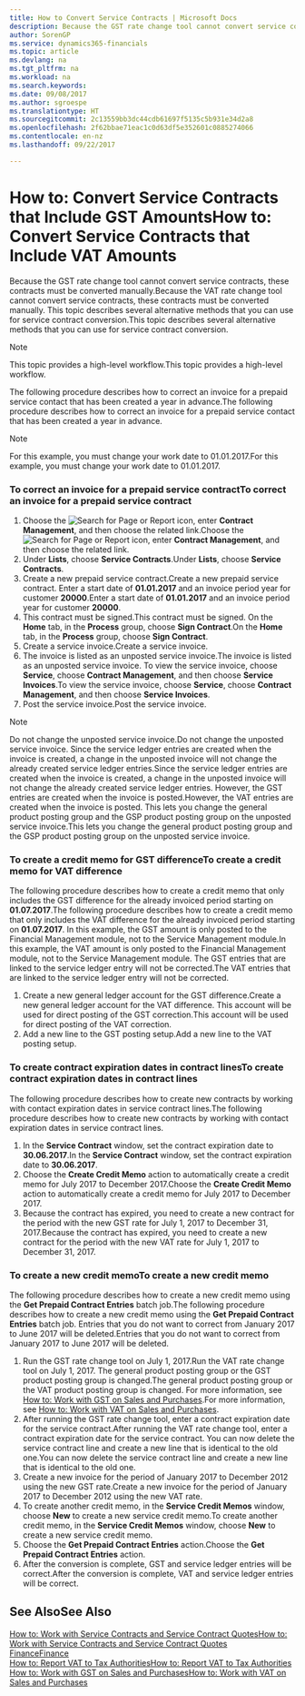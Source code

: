 ```yaml
---
title: How to Convert Service Contracts | Microsoft Docs
description: Because the GST rate change tool cannot convert service contracts, these contracts must be converted manually. This topic describes several alternative methods that you can use for service contract conversion.
author: SorenGP
ms.service: dynamics365-financials
ms.topic: article
ms.devlang: na
ms.tgt_pltfrm: na
ms.workload: na
ms.search.keywords: 
ms.date: 09/08/2017
ms.author: sgroespe
ms.translationtype: HT
ms.sourcegitcommit: 2c13559bb3dc44cdb61697f5135c5b931e34d2a8
ms.openlocfilehash: 2f62bbae71eac1c0d63df5e352601c0885274066
ms.contentlocale: en-nz
ms.lasthandoff: 09/22/2017

---
```

# <a name="how-to-convert-service-contracts-that-include-vat-amounts"></a><span data-ttu-id="d1647-104">How to: Convert Service Contracts that Include GST Amounts</span><span class="sxs-lookup"><span data-stu-id="d1647-104">How to: Convert Service Contracts that Include VAT Amounts</span></span>
<span data-ttu-id="d1647-105">Because the GST rate change tool cannot convert service contracts, these contracts must be converted manually.</span><span class="sxs-lookup"><span data-stu-id="d1647-105">Because the VAT rate change tool cannot convert service contracts, these contracts must be converted manually.</span></span> <span data-ttu-id="d1647-106">This topic describes several alternative methods that you can use for service contract conversion.</span><span class="sxs-lookup"><span data-stu-id="d1647-106">This topic describes several alternative methods that you can use for service contract conversion.</span></span>  

> [!NOTE]  
>  <span data-ttu-id="d1647-107">This topic provides a high-level workflow.</span><span class="sxs-lookup"><span data-stu-id="d1647-107">This topic provides a high-level workflow.</span></span>  

 <span data-ttu-id="d1647-108">The following procedure describes how to correct an invoice for a prepaid service contact that has been created a year in advance.</span><span class="sxs-lookup"><span data-stu-id="d1647-108">The following procedure describes how to correct an invoice for a prepaid service contact that has been created a year in advance.</span></span>  

> [!NOTE]  
>  <span data-ttu-id="d1647-109">For this example, you must change your work date to 01.01.2017.</span><span class="sxs-lookup"><span data-stu-id="d1647-109">For this example, you must change your work date to 01.01.2017.</span></span>  

### <a name="to-correct-an-invoice-for-a-prepaid-service-contract"></a><span data-ttu-id="d1647-110">To correct an invoice for a prepaid service contract</span><span class="sxs-lookup"><span data-stu-id="d1647-110">To correct an invoice for a prepaid service contract</span></span>  
1. <span data-ttu-id="d1647-111">Choose the ![Search for Page or Report](media/ui-search/search_small.png "Search for Page or Report icon") icon, enter **Contract Management**, and then choose the related link.</span><span class="sxs-lookup"><span data-stu-id="d1647-111">Choose the ![Search for Page or Report](media/ui-search/search_small.png "Search for Page or Report icon") icon, enter **Contract Management**, and then choose the related link.</span></span>  
2. <span data-ttu-id="d1647-112">Under **Lists**, choose **Service Contracts**.</span><span class="sxs-lookup"><span data-stu-id="d1647-112">Under **Lists**, choose **Service Contracts**.</span></span>  
3. <span data-ttu-id="d1647-113">Create a new prepaid service contract.</span><span class="sxs-lookup"><span data-stu-id="d1647-113">Create a new prepaid service contract.</span></span> <span data-ttu-id="d1647-114">Enter a start date of **01.01.2017** and an invoice period year for customer **20000**.</span><span class="sxs-lookup"><span data-stu-id="d1647-114">Enter a start date of **01.01.2017** and an invoice period year for customer **20000**.</span></span>  
4. <span data-ttu-id="d1647-115">This contract must be signed.</span><span class="sxs-lookup"><span data-stu-id="d1647-115">This contract must be signed.</span></span> <span data-ttu-id="d1647-116">On the **Home** tab, in the **Process** group, choose **Sign Contract**.</span><span class="sxs-lookup"><span data-stu-id="d1647-116">On the **Home** tab, in the **Process** group, choose **Sign Contract**.</span></span>  
5. <span data-ttu-id="d1647-117">Create a service invoice.</span><span class="sxs-lookup"><span data-stu-id="d1647-117">Create a service invoice.</span></span>
6. <span data-ttu-id="d1647-118">The invoice is listed as an unposted service invoice.</span><span class="sxs-lookup"><span data-stu-id="d1647-118">The invoice is listed as an unposted service invoice.</span></span> <span data-ttu-id="d1647-119">To view the service invoice, choose **Service**, choose **Contract Management**, and then choose **Service Invoices**.</span><span class="sxs-lookup"><span data-stu-id="d1647-119">To view the service invoice, choose **Service**, choose **Contract Management**, and then choose **Service Invoices**.</span></span>  
7. <span data-ttu-id="d1647-120">Post the service invoice.</span><span class="sxs-lookup"><span data-stu-id="d1647-120">Post the service invoice.</span></span>  

> [!NOTE]  
>  <span data-ttu-id="d1647-121">Do not change the unposted service invoice.</span><span class="sxs-lookup"><span data-stu-id="d1647-121">Do not change the unposted service invoice.</span></span> <span data-ttu-id="d1647-122">Since the service ledger entries are created when the invoice is created, a change in the unposted invoice will not change the already created service ledger entries.</span><span class="sxs-lookup"><span data-stu-id="d1647-122">Since the service ledger entries are created when the invoice is created, a change in the unposted invoice will not change the already created service ledger entries.</span></span> <span data-ttu-id="d1647-123">However, the GST entries are created when the invoice is posted.</span><span class="sxs-lookup"><span data-stu-id="d1647-123">However, the VAT entries are created when the invoice is posted.</span></span> <span data-ttu-id="d1647-124">This lets you change the general product posting group and the GSP product posting group on the unposted service invoice.</span><span class="sxs-lookup"><span data-stu-id="d1647-124">This lets you change the general product posting group and the GSP product posting group on the unposted service invoice.</span></span>  

### <a name="to-create-a-credit-memo-for-vat-difference"></a><span data-ttu-id="d1647-125">To create a credit memo for GST difference</span><span class="sxs-lookup"><span data-stu-id="d1647-125">To create a credit memo for VAT difference</span></span>  
<span data-ttu-id="d1647-126">The following procedure describes how to create a credit memo that only includes the GST difference for the already invoiced period starting on **01.07.2017**.</span><span class="sxs-lookup"><span data-stu-id="d1647-126">The following procedure describes how to create a credit memo that only includes the VAT difference for the already invoiced period starting on **01.07.2017**.</span></span> <span data-ttu-id="d1647-127">In this example, the GST amount is only posted to the Financial Management module, not to the Service Management module.</span><span class="sxs-lookup"><span data-stu-id="d1647-127">In this example, the VAT amount is only posted to the Financial Management module, not to the Service Management module.</span></span> <span data-ttu-id="d1647-128">The GST entries that are linked to the service ledger entry will not be corrected.</span><span class="sxs-lookup"><span data-stu-id="d1647-128">The VAT entries that are linked to the service ledger entry will not be corrected.</span></span>  

1. <span data-ttu-id="d1647-129">Create a new general ledger account for the GST difference.</span><span class="sxs-lookup"><span data-stu-id="d1647-129">Create a new general ledger account for the VAT difference.</span></span> <span data-ttu-id="d1647-130">This account will be used for direct posting of the GST correction.</span><span class="sxs-lookup"><span data-stu-id="d1647-130">This account will be used for direct posting of the VAT correction.</span></span>  
2. <span data-ttu-id="d1647-131">Add a new line to the GST posting setup.</span><span class="sxs-lookup"><span data-stu-id="d1647-131">Add a new line to the VAT posting setup.</span></span>  

### <a name="to-create-contract-expiration-dates-in-contract-lines"></a><span data-ttu-id="d1647-132">To create contract expiration dates in contract lines</span><span class="sxs-lookup"><span data-stu-id="d1647-132">To create contract expiration dates in contract lines</span></span>  
<span data-ttu-id="d1647-133">The following procedure describes how to create new contracts by working with contact expiration dates in service contract lines.</span><span class="sxs-lookup"><span data-stu-id="d1647-133">The following procedure describes how to create new contracts by working with contact expiration dates in service contract lines.</span></span>  

1. <span data-ttu-id="d1647-134">In the **Service Contract** window, set the contract expiration date to **30.06.2017**.</span><span class="sxs-lookup"><span data-stu-id="d1647-134">In the **Service Contract** window, set the contract expiration date to **30.06.2017**.</span></span>  
2. <span data-ttu-id="d1647-135">Choose the **Create Credit Memo** action to automatically create a credit memo for July 2017 to December 2017.</span><span class="sxs-lookup"><span data-stu-id="d1647-135">Choose the **Create Credit Memo** action to automatically create a credit memo for July 2017 to December 2017.</span></span>  
3. <span data-ttu-id="d1647-136">Because the contract has expired, you need to create a new contract for the period with the new GST rate for July 1, 2017 to December 31, 2017.</span><span class="sxs-lookup"><span data-stu-id="d1647-136">Because the contract has expired, you need to create a new contract for the period with the new VAT rate for July 1, 2017 to December 31, 2017.</span></span>  

### <a name="to-create-a-new-credit-memo"></a><span data-ttu-id="d1647-137">To create a new credit memo</span><span class="sxs-lookup"><span data-stu-id="d1647-137">To create a new credit memo</span></span>  
<span data-ttu-id="d1647-138">The following procedure describes how to create a new credit memo using the **Get Prepaid Contract Entries** batch job.</span><span class="sxs-lookup"><span data-stu-id="d1647-138">The following procedure describes how to create a new credit memo using the **Get Prepaid Contract Entries** batch job.</span></span> <span data-ttu-id="d1647-139">Entries that you do not want to correct from January 2017 to June 2017 will be deleted.</span><span class="sxs-lookup"><span data-stu-id="d1647-139">Entries that you do not want to correct from January 2017 to June 2017 will be deleted.</span></span>  

1. <span data-ttu-id="d1647-140">Run the GST rate change tool on July 1, 2017.</span><span class="sxs-lookup"><span data-stu-id="d1647-140">Run the VAT rate change tool on July 1, 2017.</span></span> <span data-ttu-id="d1647-141">The general product posting group or the GST product posting group is changed.</span><span class="sxs-lookup"><span data-stu-id="d1647-141">The general product posting group or the VAT product posting group is changed.</span></span> <span data-ttu-id="d1647-142">For more information, see [How to: Work with GST on Sales and Purchases](finance-work-with-vat.md).</span><span class="sxs-lookup"><span data-stu-id="d1647-142">For more information, see [How to: Work with VAT on Sales and Purchases](finance-work-with-vat.md).</span></span>  
2. <span data-ttu-id="d1647-143">After running the GST rate change tool, enter a contract expiration date for the service contract.</span><span class="sxs-lookup"><span data-stu-id="d1647-143">After running the VAT rate change tool, enter a contract expiration date for the service contract.</span></span> <span data-ttu-id="d1647-144">You can now delete the service contract line and create a new line that is identical to the old one.</span><span class="sxs-lookup"><span data-stu-id="d1647-144">You can now delete the service contract line and create a new line that is identical to the old one.</span></span>  
3. <span data-ttu-id="d1647-145">Create a new invoice for the period of January 2017 to December 2012 using the new GST rate.</span><span class="sxs-lookup"><span data-stu-id="d1647-145">Create a new invoice for the period of January 2017 to December 2012 using the new VAT rate.</span></span>  
4. <span data-ttu-id="d1647-146">To create another credit memo, in the **Service Credit Memos** window, choose **New** to create a new service credit memo.</span><span class="sxs-lookup"><span data-stu-id="d1647-146">To create another credit memo, in the **Service Credit Memos** window, choose **New** to create a new service credit memo.</span></span>  
5. <span data-ttu-id="d1647-147">Choose the **Get Prepaid Contract Entries** action.</span><span class="sxs-lookup"><span data-stu-id="d1647-147">Choose the **Get Prepaid Contract Entries** action.</span></span>  
6. <span data-ttu-id="d1647-148">After the conversion is complete, GST and service ledger entries will be correct.</span><span class="sxs-lookup"><span data-stu-id="d1647-148">After the conversion is complete, VAT and service ledger entries will be correct.</span></span>  

## <a name="see-also"></a><span data-ttu-id="d1647-149">See Also</span><span class="sxs-lookup"><span data-stu-id="d1647-149">See Also</span></span>  
[<span data-ttu-id="d1647-150">How to: Work with Service Contracts and Service Contract Quotes</span><span class="sxs-lookup"><span data-stu-id="d1647-150">How to: Work with Service Contracts and Service Contract Quotes</span></span>](service-how-to-create-service-contracts-and-service-contract-quotes.md)  
[<span data-ttu-id="d1647-151">Finance</span><span class="sxs-lookup"><span data-stu-id="d1647-151">Finance</span></span>](finance.md)  
[<span data-ttu-id="d1647-152">How to: Report VAT to Tax Authorities</span><span class="sxs-lookup"><span data-stu-id="d1647-152">How to: Report VAT to Tax Authorities</span></span>](finance-how-report-vat.md)  
[<span data-ttu-id="d1647-153">How to: Work with GST on Sales and Purchases</span><span class="sxs-lookup"><span data-stu-id="d1647-153">How to: Work with VAT on Sales and Purchases</span></span>](finance-work-with-vat.md)  

